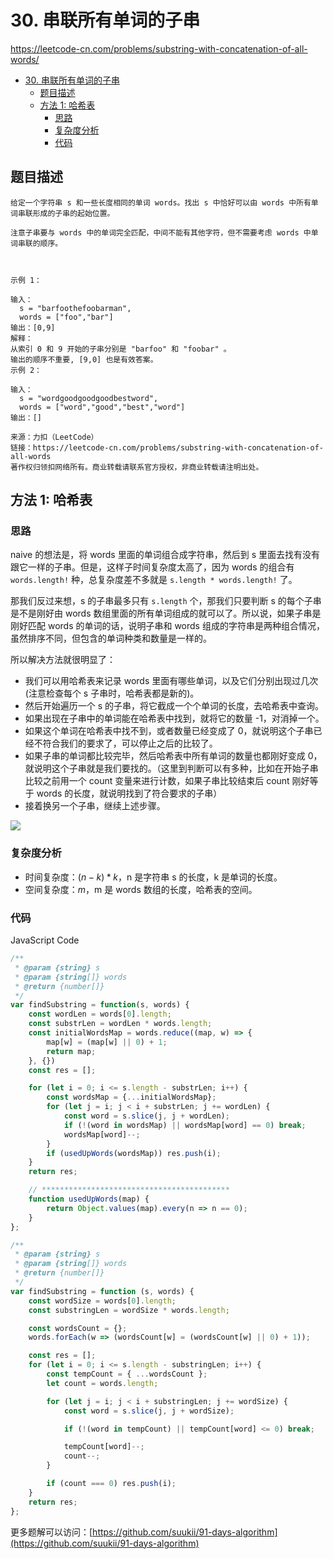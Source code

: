 # 30. 串联所有单词的子串

https://leetcode-cn.com/problems/substring-with-concatenation-of-all-words/

- [30. 串联所有单词的子串](#30-串联所有单词的子串)
  - [题目描述](#题目描述)
  - [方法 1: 哈希表](#方法-1-哈希表)
    - [思路](#思路)
    - [复杂度分析](#复杂度分析)
    - [代码](#代码)

## 题目描述

```
给定一个字符串 s 和一些长度相同的单词 words。找出 s 中恰好可以由 words 中所有单词串联形成的子串的起始位置。

注意子串要与 words 中的单词完全匹配，中间不能有其他字符，但不需要考虑 words 中单词串联的顺序。

 

示例 1：

输入：
  s = "barfoothefoobarman",
  words = ["foo","bar"]
输出：[0,9]
解释：
从索引 0 和 9 开始的子串分别是 "barfoo" 和 "foobar" 。
输出的顺序不重要, [9,0] 也是有效答案。
示例 2：

输入：
  s = "wordgoodgoodgoodbestword",
  words = ["word","good","best","word"]
输出：[]

来源：力扣（LeetCode）
链接：https://leetcode-cn.com/problems/substring-with-concatenation-of-all-words
著作权归领扣网络所有。商业转载请联系官方授权，非商业转载请注明出处。
```

## 方法 1: 哈希表

### 思路

naive 的想法是，将 words 里面的单词组合成字符串，然后到 s 里面去找有没有跟它一样的子串。但是，这样子时间复杂度太高了，因为 words 的组合有 `words.length!` 种，总复杂度差不多就是 `s.length * words.length!` 了。

那我们反过来想，s 的子串最多只有 `s.length` 个，那我们只要判断 s 的每个子串是不是刚好由 words 数组里面的所有单词组成的就可以了。所以说，如果子串是刚好匹配 words 的单词的话，说明子串和 words 组成的字符串是两种组合情况，虽然排序不同，但包含的单词种类和数量是一样的。

所以解决方法就很明显了：

-   我们可以用哈希表来记录 words 里面有哪些单词，以及它们分别出现过几次(注意检查每个 s 子串时，哈希表都是新的)。
-   然后开始遍历一个 s 的子串，将它截成一个个单词的长度，去哈希表中查询。
-   如果出现在子串中的单词能在哈希表中找到，就将它的数量 -1，对消掉一个。
-   如果这个单词在哈希表中找不到，或者数量已经变成了 0，就说明这个子串已经不符合我们的要求了，可以停止之后的比较了。
-   如果子串的单词都比较完毕，然后哈希表中所有单词的数量也都刚好变成 0，就说明这个子串就是我们要找的。（这里到判断可以有多种，比如在开始子串比较之前用一个 count 变量来进行计数，如果子串比较结束后 count 刚好等于 words 的长度，就说明找到了符合要求的子串）
-   接着换另一个子串，继续上述步骤。

![](https://cdn.jsdelivr.net/gh/suukii/91-days-algorithm/assets/30_0.png)

### 复杂度分析

-   时间复杂度：$(n-k)*k$，n 是字符串 s 的长度，k 是单词的长度。
-   空间复杂度：$m$，m 是 words 数组的长度，哈希表的空间。

### 代码

JavaScript Code

```js
/**
 * @param {string} s
 * @param {string[]} words
 * @return {number[]}
 */
var findSubstring = function(s, words) {
    const wordLen = words[0].length;
    const substrLen = wordLen * words.length;
    const initialWordsMap = words.reduce((map, w) => {
        map[w] = (map[w] || 0) + 1;
        return map;
    }, {})
    const res = [];

    for (let i = 0; i <= s.length - substrLen; i++) {
        const wordsMap = {...initialWordsMap};
        for (let j = i; j < i + substrLen; j += wordLen) {
            const word = s.slice(j, j + wordLen);
            if (!(word in wordsMap) || wordsMap[word] == 0) break;
            wordsMap[word]--;
        }
        if (usedUpWords(wordsMap)) res.push(i);
    }
    return res;

    // ******************************************
    function usedUpWords(map) {
        return Object.values(map).every(n => n == 0);
    }
};
```

```js
/**
 * @param {string} s
 * @param {string[]} words
 * @return {number[]}
 */
var findSubstring = function (s, words) {
    const wordSize = words[0].length;
    const substringLen = wordSize * words.length;

    const wordsCount = {};
    words.forEach(w => (wordsCount[w] = (wordsCount[w] || 0) + 1));

    const res = [];
    for (let i = 0; i <= s.length - substringLen; i++) {
        const tempCount = { ...wordsCount };
        let count = words.length;

        for (let j = i; j < i + substringLen; j += wordSize) {
            const word = s.slice(j, j + wordSize);

            if (!(word in tempCount) || tempCount[word] <= 0) break;

            tempCount[word]--;
            count--;
        }

        if (count === 0) res.push(i);
    }
    return res;
};
```

更多题解可以访问：[https://github.com/suukii/91-days-algorithm](https://github.com/suukii/91-days-algorithm)